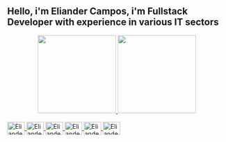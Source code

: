## Hello, i'm Eliander Campos, i'm Fullstack Developer with experience in various IT sectors
<div align="center">
  <a href="https://github.com/eliander1">
  <img height="180em" src="https://github-readme-stats.vercel.app/api?username=eliander1&show_icons=true&theme=dark&include_all_commits=true&count_private=true"/>
  <img height="180em" src="https://github-readme-stats.vercel.app/api/top-langs/?username=eliander1&layout=compact&langs_count=7&theme=dark"/>
</div>


<div style="display: inline_block"><br>
 <img align="center" alt="Eliander-Android" height="30" width="40" img src="https://cdn.jsdelivr.net/gh/devicons/devicon/icons/androidstudio/androidstudio-original.svg" />
 <img align="center" alt="Eliander-Android" height="30" width="40" img src="https://cdn.jsdelivr.net/gh/devicons/devicon/icons/figma/figma-original.svg" />
 <img align="center" alt="Eliander-Android" height="30" width="40" img src="https://cdn.jsdelivr.net/gh/devicons/devicon/icons/flutter/flutter-original.svg" />
 <img align="center" alt="Eliander-Android" height="30" width="40" img src="https://cdn.jsdelivr.net/gh/devicons/devicon/icons/git/git-original.svg" />
 <img align="center" alt="Eliander-Android" height="30" width="40" img src="https://cdn.jsdelivr.net/gh/devicons/devicon/icons/python/python-original-wordmark.svg" />
 <img align="center" alt="Eliander-Android" height="30" width="40" img src="https://cdn.jsdelivr.net/gh/devicons/devicon/icons/firebase/firebase-plain-wordmark.svg" />
</div>

  ##


